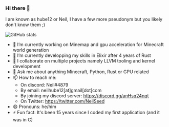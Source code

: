 ### Hi there 👋

I am known as hube12 or Neil, I have a few more pseudonym but you likely don't know them ;)

![GitHub stats](https://github-readme-stats.vercel.app/api?username=hube12&show_icons=true&theme=highcontrast)

- 🔭 I’m currently working on Minemap and gpu acceleration for Minecraft world generation
- 🌱 I’m currently developping my skills in Elixir after 4 years of Rust
- 👯 I collaborate on multiple projects namely LLVM tooling and kernel development
- 💬 Ask me about anything Minecraft, Python, Rust or GPU related
- 📫 How to reach me: 
    -  On discord: Neil#4879
    -  By email: neilhube12[at]gmail[dot]com
    -  By joining my discord server: https://discord.gg/anHsq24nqt
    -  On Twitter: https://twitter.com/NeilSeed
- 😄 Pronouns: he/him
- ⚡ Fun fact: It's been 15 years since I coded my first application (and it was in C)
